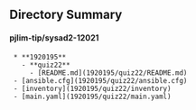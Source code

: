 ## Directory Summary
#### pjlim-tip/sysad2-12021  
     * **1920195**  
       - **quiz22**  
         - [README.md](1920195/quiz22/README.md)  
	 - [ansible.cfg](1920195/quiz22/ansible.cfg)   
	 - [inventory](1920195/quiz22/inventory)   
	 - [main.yaml](1920195/quiz22/main.yaml)


